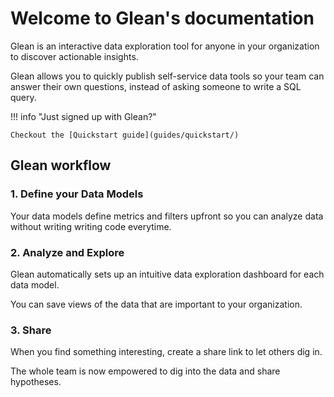 # Welcome to Glean's documentation

Glean is an interactive data exploration tool for anyone in your organization to discover actionable insights.

Glean allows you to quickly publish self-service data tools so your team can answer their own questions, instead of asking someone to write a SQL query.

!!! info "Just signed up with Glean?"

    Checkout the [Quickstart guide](guides/quickstart/)

## Glean workflow

### 1.  Define your Data Models

Your data models define metrics and filters upfront so you can analyze data without writing writing code everytime.

### 2.  Analyze and Explore

Glean automatically sets up an intuitive data exploration dashboard for each data model.

You can save views of the data that are important to your organization.

### 3.  Share

When you find something interesting, create a share link to let others dig in.

The whole team is now empowered to dig into the data and share hypotheses.


[^1]: This documentation is a work in progress, please [contact us](contact-us.md) if you have any questions or suggestions or feel free to comment on any of these pages.
